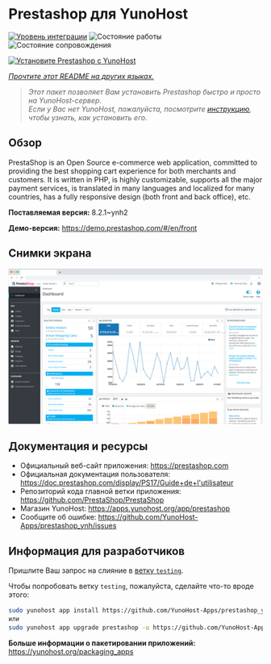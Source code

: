 <!--
Важно: этот README был автоматически сгенерирован <https://github.com/YunoHost/apps/tree/master/tools/readme_generator>
Он НЕ ДОЛЖЕН редактироваться вручную.
-->

# Prestashop для YunoHost

[![Уровень интеграции](https://apps.yunohost.org/badge/integration/prestashop)](https://ci-apps.yunohost.org/ci/apps/prestashop/)
![Состояние работы](https://apps.yunohost.org/badge/state/prestashop)
![Состояние сопровождения](https://apps.yunohost.org/badge/maintained/prestashop)

[![Установите Prestashop с YunoHost](https://install-app.yunohost.org/install-with-yunohost.svg)](https://install-app.yunohost.org/?app=prestashop)

*[Прочтите этот README на других языках.](./ALL_README.md)*

> *Этот пакет позволяет Вам установить Prestashop быстро и просто на YunoHost-сервер.*  
> *Если у Вас нет YunoHost, пожалуйста, посмотрите [инструкцию](https://yunohost.org/install), чтобы узнать, как установить его.*

## Обзор

PrestaShop is an Open Source e-commerce web application, committed to providing the best shopping cart experience for both merchants and customers. It is written in PHP, is highly customizable, supports all the major payment services, is translated in many languages and localized for many countries, has a fully responsive design (both front and back office), etc.

**Поставляемая версия:** 8.2.1~ynh2

**Демо-версия:** <https://demo.prestashop.com/#/en/front>

## Снимки экрана

![Снимок экрана Prestashop](./doc/screenshots/screenshot.png)

## Документация и ресурсы

- Официальный веб-сайт приложения: <https://prestashop.com>
- Официальная документация пользователя: <https://doc.prestashop.com/display/PS17/Guide+de+l'utilisateur>
- Репозиторий кода главной ветки приложения: <https://github.com/PrestaShop/PrestaShop>
- Магазин YunoHost: <https://apps.yunohost.org/app/prestashop>
- Сообщите об ошибке: <https://github.com/YunoHost-Apps/prestashop_ynh/issues>

## Информация для разработчиков

Пришлите Ваш запрос на слияние в [ветку `testing`](https://github.com/YunoHost-Apps/prestashop_ynh/tree/testing).

Чтобы попробовать ветку `testing`, пожалуйста, сделайте что-то вроде этого:

```bash
sudo yunohost app install https://github.com/YunoHost-Apps/prestashop_ynh/tree/testing --debug
или
sudo yunohost app upgrade prestashop -u https://github.com/YunoHost-Apps/prestashop_ynh/tree/testing --debug
```

**Больше информации о пакетировании приложений:** <https://yunohost.org/packaging_apps>
